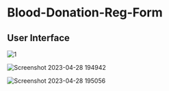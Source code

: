 # Blood-Donation-Reg-Form

## User Interface
![1](https://user-images.githubusercontent.com/72275107/235181595-501689ca-7ce3-4dbc-a6a2-bf3f2da5a5f2.png)

![Screenshot 2023-04-28 194942](https://user-images.githubusercontent.com/72275107/235181605-f56d7639-3f79-463e-9520-63124e7a06d9.png)

![Screenshot 2023-04-28 195056](https://user-images.githubusercontent.com/72275107/235181609-3f43eb66-23d2-40df-a8d1-c055bd257203.png)
